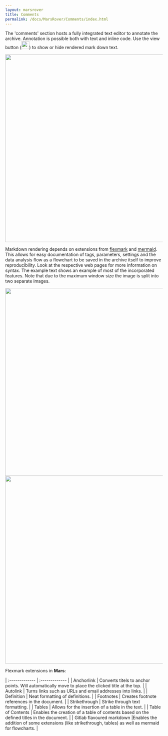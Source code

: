 ```yaml
---
layout: marsrover
title: Comments
permalink: /docs/MarsRover/Comments/index.html
---
```


The 'comments' section hosts a fully integrated text editor to annotate the archive. Annotation is possible both with text and inline code. Use the view button (<img align='centre' src='{{site.baseurl}}/docs/img/Rover/img11.png' width='25' />) to show or hide rendered mark down text.


<div style="text-align: center"><img  src='{{site.baseurl}}/docs/img/Rover/img10.png' width='600'/></div>

Markdown rendering depends on extensions from [flexmark](https://github.com/vsch/flexmark-java) and [mermaid](https://mermaid-js.github.io/mermaid/#/README). This allows for easy documentation of tags, parameters, settings and the data analysis flow as a flowchart to be saved in the archive itself to improve reproducibility. Look at the respective web pages for more information on syntax. The example text shows an example of most of the incorporated features. Note that due to the maximum window size the image is split into two separate images.

<div style="text-align: center"><img  src='{{site.baseurl}}/docs/img/Rover/img13.png' width='600'/></div>

<div style="text-align: center"><img  src='{{site.baseurl}}/docs/img/Rover/img14.png' width='600'/></div>

Flexmark extensions in **Mars**:

| :------------- | :------------- |
| Anchorlink       | Converts titels to anchor points. Will automatically move to place the clicked title at the top.       |
| Autolink      | Turns links such as URLs and email addresses into links.       |
| Definition       | Neat formatting of definitions.       |
| Footnotes       | Creates footnote references in the document.        |
| Strikethrough       | Strike through text formatting.       |
| Tables       | Allows for the insertion of a table in the text.        |
| Table of Contents      | Enables the creation of a table of contents based on the defined titles in the document.       |
| Gitlab flavoured markdown       |Enables the addition of some extensions (like strikethrough, tables) as well as mermaid for flowcharts.        |
